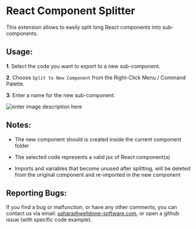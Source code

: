 # React Component Splitter

This extension allows to easily split long React components into sub-components.

## Usage:

**1**. Select the code you want to export to a new sub-component.

**2**. Choose  `Split to New Component`  from the Right-Click Menu / Command Palette.

**3**. Enter a name for the new sub-component.

![enter image description here](https://raw.githubusercontent.com/welldone-software/react-component-splitter/master/src/assets/example.gif)

## Notes:

- The new component should is created inside the current component folder

- The selected code represents a valid jsx of React component(s)

- Imports and variables that become unused after splitting, will be deleted from the original component and re-imported in the new component

## Reporting Bugs:

If you find a bug or malfunction, or have any other comments, you can contact us via email: [sahara@welldone-software.com](mailto:sahara@welldone-software.com), or open a github issue (with specific code example).
